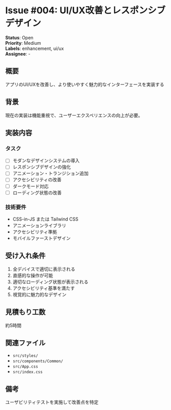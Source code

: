 # Issue #004: UI/UX改善とレスポンシブデザイン

**Status**: Open  
**Priority**: Medium  
**Labels**: enhancement, ui/ux  
**Assignee**: -  

## 概要
アプリのUI/UXを改善し、より使いやすく魅力的なインターフェースを実装する

## 背景
現在の実装は機能重視で、ユーザーエクスペリエンスの向上が必要。

## 実装内容

### タスク
- [ ] モダンなデザインシステムの導入
- [ ] レスポンシブデザインの強化
- [ ] アニメーション・トランジション追加
- [ ] アクセシビリティの改善
- [ ] ダークモード対応
- [ ] ローディング状態の改善

### 技術要件
- CSS-in-JS または Tailwind CSS
- アニメーションライブラリ
- アクセシビリティ準拠
- モバイルファーストデザイン

## 受け入れ条件
1. 全デバイスで適切に表示される
2. 直感的な操作が可能
3. 適切なローディング状態が表示される
4. アクセシビリティ基準を満たす
5. 視覚的に魅力的なデザイン

## 見積もり工数
約5時間

## 関連ファイル
- `src/styles/`
- `src/components/Common/`
- `src/App.css`
- `src/index.css`

## 備考
ユーザビリティテストを実施して改善点を特定